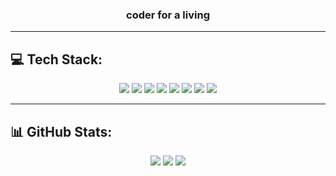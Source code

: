 <h3 align="center">coder for a living</h3>

---

## 💻 Tech Stack:

<p align="center">
  <img src="https://img.shields.io/badge/C%23-239120?style=flat&logo=c-sharp&logoColor=white" />
  <img src="https://img.shields.io/badge/.NET-512BD4?style=flat&logo=dotnet&logoColor=white" />
  <img src="https://img.shields.io/badge/WPF-5C2D91?style=flat&logo=windows&logoColor=white" />
  <img src="https://img.shields.io/badge/Windows-0078D6?style=flat&logo=windows&logoColor=white" />
  <img src="https://img.shields.io/badge/Oracle-F80000?style=flat&logo=oracle&logoColor=white" />
  <img src="https://img.shields.io/badge/Git-F05032?style=flat&logo=git&logoColor=white" />
  <img src="https://img.shields.io/badge/REST%20API-009688?style=flat&logo=swagger&logoColor=white" />
  <img src="https://img.shields.io/badge/Azure-0078D4?style=flat&logo=microsoftazure&logoColor=white" />
</p>

---

## 📊 GitHub Stats:

<p align="center">
  <img src="https://github-readme-stats.vercel.app/api?username=assiduityk1m&theme=radical&show_icons=true&hide_border=false" />
  <img src="https://github-readme-streak-stats.herokuapp.com/?user=assiduityk1m&theme=radical&hide_border=false" />
  <img src="https://github-readme-stats.vercel.app/api/top-langs/?username=assiduityk1m&theme=radical&layout=compact&hide_border=false" />
</p>


<!-- README assiduityk1m -->
